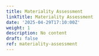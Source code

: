```yaml
---
title: Materiality Assessment
linkTitle: Materiality Assessment
date: '2025-04-29T17:10:00Z'
weight: 1
description: No content
draft: false
ref: materiality-assessment
---
```


